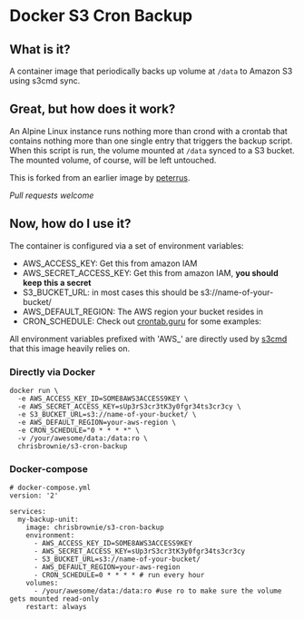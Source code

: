 # Docker S3 Cron Backup

## What is it?
A container image that periodically backs up volume at `/data` to Amazon S3 using s3cmd sync.

## Great, but how does it work?
An Alpine Linux instance runs nothing more than crond with a crontab that contains nothing more than one single entry that triggers the backup script. When this script is run, the volume mounted at `/data` synced to a S3 bucket. The mounted volume, of course, will be left untouched.

This is forked from an earlier image by [peterrus](https://github.com/peterrus/docker-s3-cron-backup).

*Pull requests welcome*

## Now, how do I use it?
The container is configured via a set of environment variables:
- AWS_ACCESS_KEY: Get this from amazon IAM
- AWS_SECRET_ACCESS_KEY: Get this from amazon IAM, **you should keep this a secret**
- S3_BUCKET_URL: in most cases this should be s3://name-of-your-bucket/
- AWS_DEFAULT_REGION: The AWS region your bucket resides in
- CRON_SCHEDULE: Check out [crontab.guru](https://crontab.guru/) for some examples:

All environment variables prefixed with 'AWS_' are directly used by [s3cmd](http://s3tools.org/s3cmd-sync) that this image heavily relies on.

### Directly via Docker
```
docker run \
  -e AWS_ACCESS_KEY_ID=SOME8AWS3ACCESS9KEY \
  -e AWS_SECRET_ACCESS_KEY=sUp3rS3cr3tK3y0fgr34ts3cr3cy \
  -e S3_BUCKET_URL=s3://name-of-your-bucket/ \
  -e AWS_DEFAULT_REGION=your-aws-region \
  -e CRON_SCHEDULE="0 * * * *" \
  -v /your/awesome/data:/data:ro \
  chrisbrownie/s3-cron-backup
```

### Docker-compose
```
# docker-compose.yml
version: '2'

services:
  my-backup-unit:
    image: chrisbrownie/s3-cron-backup
    environment:
      - AWS_ACCESS_KEY_ID=SOME8AWS3ACCESS9KEY
      - AWS_SECRET_ACCESS_KEY=sUp3rS3cr3tK3y0fgr34ts3cr3cy
      - S3_BUCKET_URL=s3://name-of-your-bucket/
      - AWS_DEFAULT_REGION=your-aws-region
      - CRON_SCHEDULE=0 * * * * # run every hour
    volumes:
      - /your/awesome/data:/data:ro #use ro to make sure the volume gets mounted read-only
    restart: always
```
